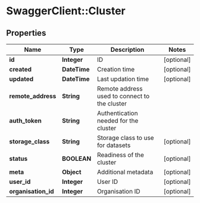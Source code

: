 # SwaggerClient::Cluster

## Properties
Name | Type | Description | Notes
------------ | ------------- | ------------- | -------------
**id** | **Integer** | ID | [optional] 
**created** | **DateTime** | Creation time | [optional] 
**updated** | **DateTime** | Last updation time | [optional] 
**remote_address** | **String** | Remote address used to connect to the cluster | 
**auth_token** | **String** | Authentication needed for the cluster | 
**storage_class** | **String** | Storage class to use for datasets | [optional] 
**status** | **BOOLEAN** | Readiness of the cluster | [optional] 
**meta** | **Object** | Additional metadata | [optional] 
**user_id** | **Integer** | User ID | [optional] 
**organisation_id** | **Integer** | Organisation ID | [optional] 


